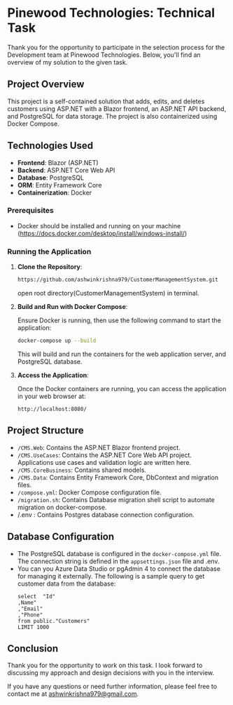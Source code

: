 # Pinewood Technologies: Technical Task

Thank you for the opportunity to participate in the selection process for the Development team at Pinewood Technologies. Below, you'll find an overview of my solution to the given task.

## Project Overview

This project is a self-contained solution that adds, edits, and deletes customers using ASP.NET with a Blazor frontend, an ASP.NET API backend, and PostgreSQL for data storage. The project is also containerized using Docker Compose.

## Technologies Used

- **Frontend**: Blazor (ASP.NET)
- **Backend**: ASP.NET Core Web API
- **Database**: PostgreSQL
- **ORM**: Entity Framework Core
- **Containerization**: Docker

### Prerequisites

- Docker should be installed and running on your machine (https://docs.docker.com/desktop/install/windows-install/)

### Running the Application

1. **Clone the Repository**:

    ```sh
    https://github.com/ashwinkrishna979/CustomerManagementSystem.git
    ```
    open root directory(CustomerManagementSystem) in terminal.

2. **Build and Run with Docker Compose**:

    Ensure Docker is running, then use the following command to start the application:

    ```sh
    docker-compose up --build
    ```

    This will build and run the containers for the web application server, and PostgreSQL database.

3. **Access the Application**:

    Once the Docker containers are running, you can access the application in your web browser at:
    ```
    http://localhost:8080/
    ```

## Project Structure

- `/CMS.Web`: Contains the ASP.NET Blazor frontend project.
- `/CMS.UseCases`: Contains the ASP.NET Core Web API project. Applications use cases and validation logic are written here.
- `/CMS.CoreBusiness`: Contains shared models.
- `/CMS.Data`: Contains Entity Framework Core, DbContext and migration files.
- `/compose.yml`: Docker Compose configuration file.
- `/migration.sh`: Contains Database migration shell script to automate migration on docker-compose.
- /.env : Contains Postgres database connection configuration.

## Database Configuration

- The PostgreSQL database is configured in the `docker-compose.yml` file. The connection string is defined in the `appsettings.json` file and  .env.
- You can you Azure Data Studio or pgAdmin 4 to connect the database for managing it externally.
  The following is a sample query to get customer data from the database:
  ```
  select  "Id"
  ,Name"
  ,"Email"
  ,"Phone"
  from public."Customers"
  LIMIT 1000
  ```

## Conclusion

Thank you for the opportunity to work on this task. I look forward to discussing my approach and design decisions with you in the interview.

If you have any questions or need further information, please feel free to contact me at ashwinkrishna979@gmail.com.

